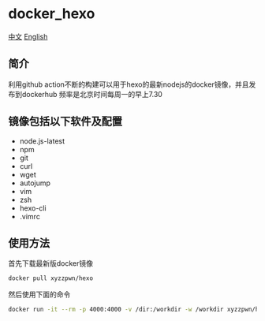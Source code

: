 # docker_hexo
[中文](./README_zh_CN.md)  [English](./README.md)
## 简介
利用github action不断的构建可以用于hexo的最新nodejs的docker镜像，并且发布到dockerhub
频率是北京时间每周一的早上7.30

## 镜像包括以下软件及配置
- node.js-latest
- npm
- git 
- curl 
- wget
- autojump 
- vim 
- zsh
- hexo-cli
- .vimrc

## 使用方法
首先下载最新版docker镜像
```bash
docker pull xyzzpwn/hexo
```
然后使用下面的命令
```bash
docker run -it --rm -p 4000:4000 -v /dir:/workdir -w /workdir xyzzpwn/hexo bash
```